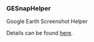 ### GESnapHelper

Google Earth Screenshot Helper

Details can be found [here](http://fengyh.cn/portfolio/IACAS_2014/GESnapHelper.html).

